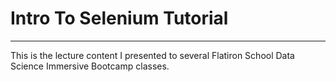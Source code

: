 # Intro To Selenium Tutorial
---

This is the lecture content I presented to several Flatiron School Data Science Immersive Bootcamp classes. 
